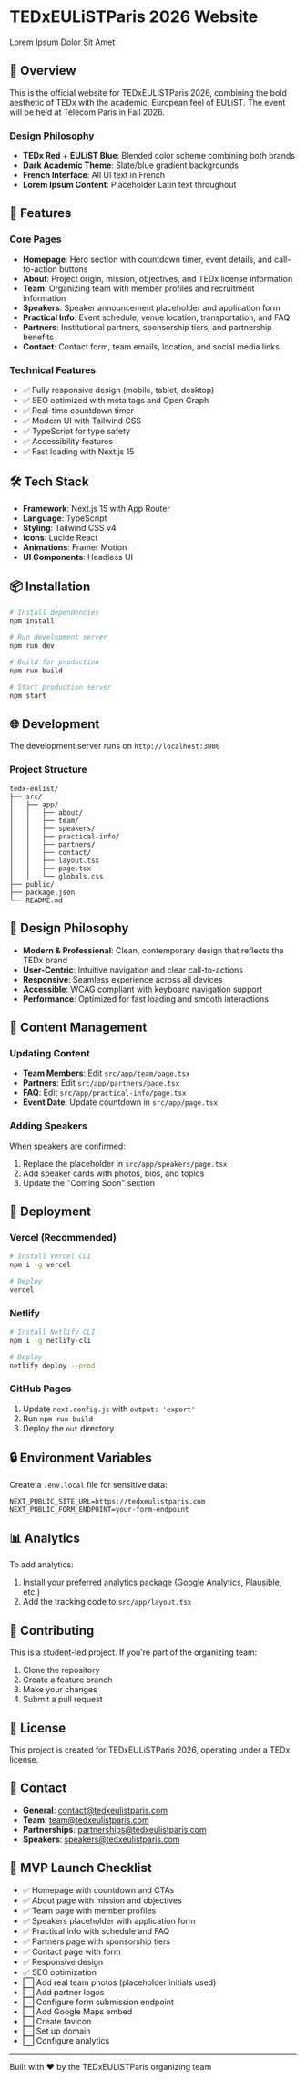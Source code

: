 # TEDxEULiSTParis 2026 Website

Lorem Ipsum Dolor Sit Amet

## 🎯 Overview

This is the official website for TEDxEULiSTParis 2026, combining the bold aesthetic of TEDx with the academic, European feel of EULiST. The event will be held at Télécom Paris in Fall 2026.

### Design Philosophy
- **TEDx Red** + **EULiST Blue**: Blended color scheme combining both brands
- **Dark Academic Theme**: Slate/blue gradient backgrounds
- **French Interface**: All UI text in French
- **Lorem Ipsum Content**: Placeholder Latin text throughout

## 🚀 Features

### Core Pages
- **Homepage**: Hero section with countdown timer, event details, and call-to-action buttons
- **About**: Project origin, mission, objectives, and TEDx license information
- **Team**: Organizing team with member profiles and recruitment information
- **Speakers**: Speaker announcement placeholder and application form
- **Practical Info**: Event schedule, venue location, transportation, and FAQ
- **Partners**: Institutional partners, sponsorship tiers, and partnership benefits
- **Contact**: Contact form, team emails, location, and social media links

### Technical Features
- ✅ Fully responsive design (mobile, tablet, desktop)
- ✅ SEO optimized with meta tags and Open Graph
- ✅ Real-time countdown timer
- ✅ Modern UI with Tailwind CSS
- ✅ TypeScript for type safety
- ✅ Accessibility features
- ✅ Fast loading with Next.js 15

## 🛠️ Tech Stack

- **Framework**: Next.js 15 with App Router
- **Language**: TypeScript
- **Styling**: Tailwind CSS v4
- **Icons**: Lucide React
- **Animations**: Framer Motion
- **UI Components**: Headless UI

## 📦 Installation

```bash
# Install dependencies
npm install

# Run development server
npm run dev

# Build for production
npm run build

# Start production server
npm start
```

## 🌐 Development

The development server runs on `http://localhost:3000`

### Project Structure

```
tedx-eulist/
├── src/
│   ├── app/
│   │   ├── about/
│   │   ├── team/
│   │   ├── speakers/
│   │   ├── practical-info/
│   │   ├── partners/
│   │   ├── contact/
│   │   ├── layout.tsx
│   │   ├── page.tsx
│   │   └── globals.css
├── public/
├── package.json
└── README.md
```

## 🎨 Design Philosophy

- **Modern & Professional**: Clean, contemporary design that reflects the TEDx brand
- **User-Centric**: Intuitive navigation and clear call-to-actions
- **Responsive**: Seamless experience across all devices
- **Accessible**: WCAG compliant with keyboard navigation support
- **Performance**: Optimized for fast loading and smooth interactions

## 📝 Content Management

### Updating Content

- **Team Members**: Edit `src/app/team/page.tsx`
- **Partners**: Edit `src/app/partners/page.tsx`
- **FAQ**: Edit `src/app/practical-info/page.tsx`
- **Event Date**: Update countdown in `src/app/page.tsx`

### Adding Speakers

When speakers are confirmed:
1. Replace the placeholder in `src/app/speakers/page.tsx`
2. Add speaker cards with photos, bios, and topics
3. Update the "Coming Soon" section

## 🚢 Deployment

### Vercel (Recommended)

```bash
# Install Vercel CLI
npm i -g vercel

# Deploy
vercel
```

### Netlify

```bash
# Install Netlify CLI
npm i -g netlify-cli

# Deploy
netlify deploy --prod
```

### GitHub Pages

1. Update `next.config.js` with `output: 'export'`
2. Run `npm run build`
3. Deploy the `out` directory

## 🔒 Environment Variables

Create a `.env.local` file for sensitive data:

```env
NEXT_PUBLIC_SITE_URL=https://tedxeulistparis.com
NEXT_PUBLIC_FORM_ENDPOINT=your-form-endpoint
```

## 📊 Analytics

To add analytics:
1. Install your preferred analytics package (Google Analytics, Plausible, etc.)
2. Add the tracking code to `src/app/layout.tsx`

## 🤝 Contributing

This is a student-led project. If you're part of the organizing team:

1. Clone the repository
2. Create a feature branch
3. Make your changes
4. Submit a pull request

## 📄 License

This project is created for TEDxEULiSTParis 2026, operating under a TEDx license.

## 📧 Contact

- **General**: contact@tedxeulistparis.com
- **Team**: team@tedxeulistparis.com
- **Partnerships**: partnerships@tedxeulistparis.com
- **Speakers**: speakers@tedxeulistparis.com

## 🎉 MVP Launch Checklist

- ✅ Homepage with countdown and CTAs
- ✅ About page with mission and objectives
- ✅ Team page with member profiles
- ✅ Speakers placeholder with application form
- ✅ Practical info with schedule and FAQ
- ✅ Partners page with sponsorship tiers
- ✅ Contact page with form
- ✅ Responsive design
- ✅ SEO optimization
- ⬜ Add real team photos (placeholder initials used)
- ⬜ Add partner logos
- ⬜ Configure form submission endpoint
- ⬜ Add Google Maps embed
- ⬜ Create favicon
- ⬜ Set up domain
- ⬜ Configure analytics

---

Built with ❤️ by the TEDxEULiSTParis organizing team
